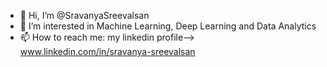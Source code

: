 - 👋 Hi, I’m @SravanyaSreevalsan
- 👀 I’m interested in  Machine Learning, Deep Learning and Data Analytics
- 📫 How to reach me: my linkedin profile--> www.linkedin.com/in/sravanya-sreevalsan

<!---
SravanyaSreevalsan/SravanyaSreevalsan is a ✨ special ✨ repository because its `README.md` (this file) appears on your GitHub profile.
You can click the Preview link to take a look at your changes.
--->
